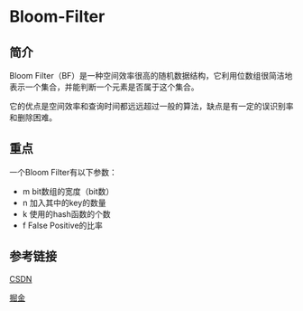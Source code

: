 # Bloom-Filter

## 简介

Bloom Filter（BF）是一种空间效率很高的随机数据结构，它利用位数组很简洁地表示一个集合，并能判断一个元素是否属于这个集合。

它的优点是空间效率和查询时间都远远超过一般的算法，缺点是有一定的误识别率和删除困难。


## 重点
一个Bloom Filter有以下参数：
- m	bit数组的宽度（bit数）
- n	加入其中的key的数量
- k	使用的hash函数的个数
- f	False Positive的比率

## 参考链接
[CSDN](https://blog.csdn.net/hguisu/article/details/7866173)

[掘金](https://juejin.cn/post/6855839313859461133)